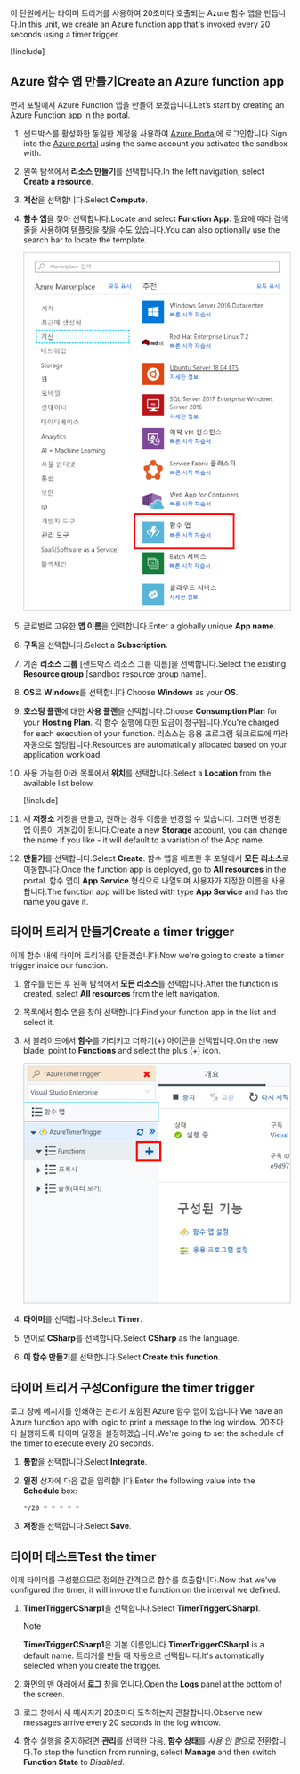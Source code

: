 <span data-ttu-id="67538-101">이 단원에서는 타이머 트리거를 사용하여 20초마다 호출되는 Azure 함수 앱을 만듭니다.</span><span class="sxs-lookup"><span data-stu-id="67538-101">In this unit, we create an Azure function app that's invoked every 20 seconds using a timer trigger.</span></span>

[!include[](../../../includes/azure-sandbox-activate.md)]

## <a name="create-an-azure-function-app"></a><span data-ttu-id="67538-102">Azure 함수 앱 만들기</span><span class="sxs-lookup"><span data-stu-id="67538-102">Create an Azure function app</span></span>

<span data-ttu-id="67538-103">먼저 포털에서 Azure Function 앱을 만들어 보겠습니다.</span><span class="sxs-lookup"><span data-stu-id="67538-103">Let’s start by creating an Azure Function app in the portal.</span></span>

1. <span data-ttu-id="67538-104">샌드박스를 활성화한 동일한 계정을 사용하여 [Azure Portal](https://portal.azure.com/learn.docs.microsoft.com?azure-portal=true)에 로그인합니다.</span><span class="sxs-lookup"><span data-stu-id="67538-104">Sign into the [Azure portal](https://portal.azure.com/learn.docs.microsoft.com?azure-portal=true) using the same account you activated the sandbox with.</span></span>

1. <span data-ttu-id="67538-105">왼쪽 탐색에서 **리소스 만들기**를 선택합니다.</span><span class="sxs-lookup"><span data-stu-id="67538-105">In the left navigation, select **Create a resource**.</span></span>

1. <span data-ttu-id="67538-106">**계산**을 선택합니다.</span><span class="sxs-lookup"><span data-stu-id="67538-106">Select **Compute**.</span></span>

1. <span data-ttu-id="67538-107">**함수 앱**을 찾아 선택합니다.</span><span class="sxs-lookup"><span data-stu-id="67538-107">Locate and select **Function App**.</span></span> <span data-ttu-id="67538-108">필요에 따라 검색 줄을 사용하여 템플릿을 찾을 수도 있습니다.</span><span class="sxs-lookup"><span data-stu-id="67538-108">You can also optionally use the search bar to locate the template.</span></span>

    ![함수 앱이 강조 표시된 리소스 만들기 블레이드를 보여 주는 Azure Portal의 스크린샷입니다.](../media/4-click-function-app.png)

1. <span data-ttu-id="67538-110">글로벌로 고유한 **앱 이름**을 입력합니다.</span><span class="sxs-lookup"><span data-stu-id="67538-110">Enter a globally unique **App name**.</span></span>

1. <span data-ttu-id="67538-111">**구독**을 선택합니다.</span><span class="sxs-lookup"><span data-stu-id="67538-111">Select a **Subscription**.</span></span>

1. <span data-ttu-id="67538-112">기존 **리소스 그룹** <rgn>[샌드박스 리소스 그룹 이름]</rgn>을 선택합니다.</span><span class="sxs-lookup"><span data-stu-id="67538-112">Select the existing **Resource group** <rgn>[sandbox resource group name]</rgn>.</span></span>

1. <span data-ttu-id="67538-113">**OS**로 **Windows**를 선택합니다.</span><span class="sxs-lookup"><span data-stu-id="67538-113">Choose **Windows** as your **OS**.</span></span>

1. <span data-ttu-id="67538-114">**호스팅 플랜**에 대한 **사용 플랜**을 선택합니다.</span><span class="sxs-lookup"><span data-stu-id="67538-114">Choose **Consumption Plan** for your **Hosting Plan**.</span></span> <span data-ttu-id="67538-115">각 함수 실행에 대한 요금이 청구됩니다.</span><span class="sxs-lookup"><span data-stu-id="67538-115">You're charged for each execution of your function.</span></span> <span data-ttu-id="67538-116">리소스는 응용 프로그램 워크로드에 따라 자동으로 할당됩니다.</span><span class="sxs-lookup"><span data-stu-id="67538-116">Resources are automatically allocated based on your application workload.</span></span>

1. <span data-ttu-id="67538-117">사용 가능한 아래 목록에서 **위치**를 선택합니다.</span><span class="sxs-lookup"><span data-stu-id="67538-117">Select a **Location** from the available list below.</span></span>

    [!include[](../../../includes/azure-sandbox-regions-first-mention-note-friendly.md)]

1. <span data-ttu-id="67538-118">새 **저장소** 계정을 만들고, 원하는 경우 이름을 변경할 수 있습니다. 그러면 변경된 앱 이름이 기본값이 됩니다.</span><span class="sxs-lookup"><span data-stu-id="67538-118">Create a new **Storage** account, you can change the name if you like - it will default to a variation of the App name.</span></span>

1. <span data-ttu-id="67538-119">**만들기**를 선택합니다.</span><span class="sxs-lookup"><span data-stu-id="67538-119">Select **Create**.</span></span> <span data-ttu-id="67538-120">함수 앱을 배포한 후 포털에서 **모든 리소스**로 이동합니다.</span><span class="sxs-lookup"><span data-stu-id="67538-120">Once the function app is deployed, go to **All resources** in the portal.</span></span> <span data-ttu-id="67538-121">함수 앱이 **App Service** 형식으로 나열되며 사용자가 지정한 이름을 사용합니다.</span><span class="sxs-lookup"><span data-stu-id="67538-121">The function app will be listed with type **App Service** and has the name you gave it.</span></span>

## <a name="create-a-timer-trigger"></a><span data-ttu-id="67538-122">타이머 트리거 만들기</span><span class="sxs-lookup"><span data-stu-id="67538-122">Create a timer trigger</span></span>

<span data-ttu-id="67538-123">이제 함수 내에 타이머 트리거를 만들겠습니다.</span><span class="sxs-lookup"><span data-stu-id="67538-123">Now we're going to create a timer trigger inside our function.</span></span>

1. <span data-ttu-id="67538-124">함수를 만든 후 왼쪽 탐색에서 **모든 리소스**를 선택합니다.</span><span class="sxs-lookup"><span data-stu-id="67538-124">After the function is created, select **All resources** from the left navigation.</span></span>

1. <span data-ttu-id="67538-125">목록에서 함수 앱을 찾아 선택합니다.</span><span class="sxs-lookup"><span data-stu-id="67538-125">Find your function app in the list and select it.</span></span>

1. <span data-ttu-id="67538-126">새 블레이드에서 **함수**를 가리키고 더하기(+) 아이콘을 선택합니다.</span><span class="sxs-lookup"><span data-stu-id="67538-126">On the new blade, point to **Functions** and select the plus (+) icon.</span></span>

    ![강조 표시된 함수 하위 메뉴의 추가(+) 단추를 사용하여 함수 앱 블레이드를 보여 주는 Azure Portal의 스크린샷.](../media/4-hover-function.png)

1. <span data-ttu-id="67538-128">**타이머**를 선택합니다.</span><span class="sxs-lookup"><span data-stu-id="67538-128">Select **Timer**.</span></span>

1. <span data-ttu-id="67538-129">언어로 **CSharp**를 선택합니다.</span><span class="sxs-lookup"><span data-stu-id="67538-129">Select **CSharp** as the language.</span></span>

1. <span data-ttu-id="67538-130">**이 함수 만들기**를 선택합니다.</span><span class="sxs-lookup"><span data-stu-id="67538-130">Select **Create this function**.</span></span>

## <a name="configure-the-timer-trigger"></a><span data-ttu-id="67538-131">타이머 트리거 구성</span><span class="sxs-lookup"><span data-stu-id="67538-131">Configure the timer trigger</span></span>

<span data-ttu-id="67538-132">로그 창에 메시지를 인쇄하는 논리가 포함된 Azure 함수 앱이 있습니다.</span><span class="sxs-lookup"><span data-stu-id="67538-132">We have an Azure function app with logic to print a message to the log window.</span></span> <span data-ttu-id="67538-133">20초마다 실행하도록 타이머 일정을 설정하겠습니다.</span><span class="sxs-lookup"><span data-stu-id="67538-133">We're going to set the schedule of the timer to execute every 20 seconds.</span></span>

1. <span data-ttu-id="67538-134">**통합**을 선택합니다.</span><span class="sxs-lookup"><span data-stu-id="67538-134">Select **Integrate**.</span></span>

1. <span data-ttu-id="67538-135">**일정** 상자에 다음 값을 입력합니다.</span><span class="sxs-lookup"><span data-stu-id="67538-135">Enter the following value into the **Schedule** box:</span></span>

    ```log
    */20 * * * * *
    ```

1. <span data-ttu-id="67538-136">**저장**을 선택합니다.</span><span class="sxs-lookup"><span data-stu-id="67538-136">Select **Save**.</span></span>

## <a name="test-the-timer"></a><span data-ttu-id="67538-137">타이머 테스트</span><span class="sxs-lookup"><span data-stu-id="67538-137">Test the timer</span></span>

<span data-ttu-id="67538-138">이제 타이머를 구성했으므로 정의한 간격으로 함수를 호출합니다.</span><span class="sxs-lookup"><span data-stu-id="67538-138">Now that we've configured the timer, it will invoke the function on the interval we defined.</span></span>

1. <span data-ttu-id="67538-139">**TimerTriggerCSharp1**을 선택합니다.</span><span class="sxs-lookup"><span data-stu-id="67538-139">Select **TimerTriggerCSharp1**.</span></span>

    > [!NOTE]
    > <span data-ttu-id="67538-140">**TimerTriggerCSharp1**은 기본 이름입니다.</span><span class="sxs-lookup"><span data-stu-id="67538-140">**TimerTriggerCSharp1** is a default name.</span></span> <span data-ttu-id="67538-141">트리거를 만들 때 자동으로 선택됩니다.</span><span class="sxs-lookup"><span data-stu-id="67538-141">It's automatically selected when you create the trigger.</span></span>

1. <span data-ttu-id="67538-142">화면의 맨 아래에서 **로그** 창을 엽니다.</span><span class="sxs-lookup"><span data-stu-id="67538-142">Open the **Logs** panel at the bottom of the screen.</span></span>

1. <span data-ttu-id="67538-143">로그 창에서 새 메시지가 20초마다 도착하는지 관찰합니다.</span><span class="sxs-lookup"><span data-stu-id="67538-143">Observe new messages arrive every 20 seconds in the log window.</span></span>

1. <span data-ttu-id="67538-144">함수 실행을 중지하려면 **관리**를 선택한 다음, **함수 상태**를 *사용 안 함*으로 전환합니다.</span><span class="sxs-lookup"><span data-stu-id="67538-144">To stop the function from running, select **Manage** and then switch **Function State** to *Disabled*.</span></span>
